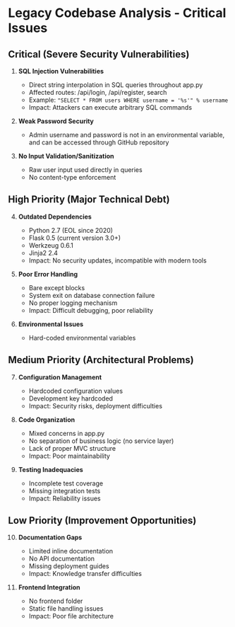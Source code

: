 # Legacy Codebase Analysis - Critical Issues

## Critical (Severe Security Vulnerabilities)

1. **SQL Injection Vulnerabilities**

   - Direct string interpolation in SQL queries throughout app.py
   - Affected routes: /api/login, /api/register, search
   - Example: `"SELECT * FROM users WHERE username = '%s'" % username`
   - Impact: Attackers can execute arbitrary SQL commands

2. **Weak Password Security**

   - Admin username and password is not in an environmental variable, and can be accessed through GitHub repository

3. **No Input Validation/Sanitization**
   - Raw user input used directly in queries
   - No content-type enforcement

## High Priority (Major Technical Debt)

4. **Outdated Dependencies**

   - Python 2.7 (EOL since 2020)
   - Flask 0.5 (current version 3.0+)
   - Werkzeug 0.6.1
   - Jinja2 2.4
   - Impact: No security updates, incompatible with modern tools

5. **Poor Error Handling**

   - Bare except blocks
   - System exit on database connection failure
   - No proper logging mechanism
   - Impact: Difficult debugging, poor reliability

6. **Environmental Issues**
   - Hard-coded environmental variables

## Medium Priority (Architectural Problems)

7. **Configuration Management**

   - Hardcoded configuration values
   - Development key hardcoded
   - Impact: Security risks, deployment difficulties

8. **Code Organization**

   - Mixed concerns in app.py
   - No separation of business logic (no service layer)
   - Lack of proper MVC structure
   - Impact: Poor maintainability

9. **Testing Inadequacies**
   - Incomplete test coverage
   - Missing integration tests
   - Impact: Reliability issues

## Low Priority (Improvement Opportunities)

10. **Documentation Gaps**

    - Limited inline documentation
    - No API documentation
    - Missing deployment guides
    - Impact: Knowledge transfer difficulties

11. **Frontend Integration**

    - No frontend folder
    - Static file handling issues
    - Impact: Poor file architecture
